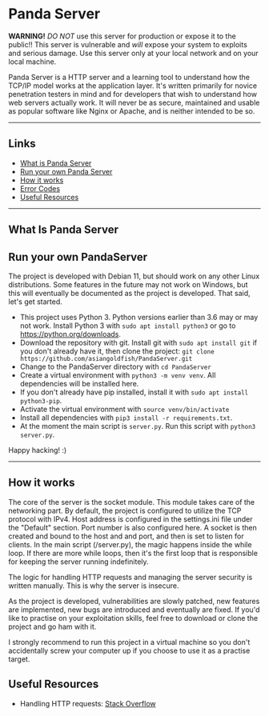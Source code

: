 # **Panda Server**

**WARNING!** *DO NOT* use this server for production or expose it to the public!! This server is vulnerable and *will* expose your system to exploits and serious damage. Use this server only at your local network and on your local machine.

Panda Server is a HTTP server and a learning tool to understand how the TCP/IP model works at the application layer. It's written primarily for novice penetration testers in mind and for developers that wish to understand how web servers actually work. It will never be as secure, maintained and usable as popular software like Nginx or Apache, and is neither intended to be so.

---

## **Links**
- [What is Panda Server](#what-is-panda-server)
- [Run your own Panda Server](#run-your-own-pandaserver)
- [How it works](#how-it-works)
- [Error Codes](/docs/errors.md)
- [Useful Resources](#useful-resources)

---

## What Is Panda Server


## Run your own PandaServer
The project is developed with Debian 11, but should work on any other Linux distributions. Some features in the future may not work on Windows, but this will eventually be documented as the project is developed. That said, let's get started.

- This project uses Python 3. Python versions earlier than 3.6 may or may not work. Install Python 3 with `sudo apt install python3` or go to https://python.org/downloads.
- Download the repository with git. Install git with `sudo apt install git` if you don't already have it, then clone the project: `git clone https://github.com/asiangoldfish/PandaServer.git`
- Change to the PandaServer directory with `cd PandaServer`
- Create a virtual environment with `python3 -m venv venv`. All dependencies will be installed here.
- If you don't already have pip installed, install it with `sudo apt install python3-pip`.
- Activate the virtual environment with `source venv/bin/activate`
- Install all dependencies with `pip3 install -r requirements.txt`.
- At the moment the main script is `server.py`. Run this script with `python3 server.py`.

Happy hacking! :)

---

## How it works

The core of the server is the socket module. This module takes care of the networking part. By default, the project is configured to utilize the TCP protocol with IPv4. Host address is configured in the settings.ini file under the "Default" section. Port number is also configured here. A socket is then created and bound to the host and and port, and then is set to listen for clients. In the main script (/server.py), the magic happens inside the while loop. If there are more while loops, then it's the first loop that is responsible for keeping the server running indefinitely.

The logic for handling HTTP requests and managing the server security is written manually. This is why the server is insecure.

As the project is developed, vulnerabilities are slowly patched, new features are implemented, new bugs are introduced and eventually are fixed. If you'd like to practise on your exploitation skills, feel free to download or clone the project and go ham with it.

I strongly recommend to run this project in a virtual machine so you don't accidentally screw your computer up if you choose to use it as a practise target.

## Useful Resources
- Handling HTTP requests: [Stack Overflow](https://stackoverflow.com/questions/41386086/handling-client-requests-in-http-server)